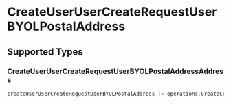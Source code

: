 # CreateUserUserCreateRequestUserBYOLPostalAddress


## Supported Types

### CreateUserUserCreateRequestUserBYOLPostalAddressAddress

```go
createUserUserCreateRequestUserBYOLPostalAddress := operations.CreateCreateUserUserCreateRequestUserBYOLPostalAddressCreateUserUserCreateRequestUserBYOLPostalAddressAddress(operations.CreateUserUserCreateRequestUserBYOLPostalAddressAddress{/* values here */})
```

